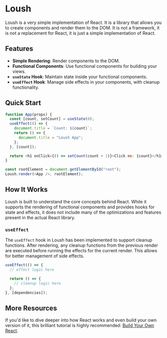 # Loush

Loush is a very simple implementation of React. It is a library that allows you to create components and render them to the DOM. It is not a framework, it is not a replacement for React, it is just a simple implementation of React.

## Features

- **Simple Rendering**: Render components to the DOM.
- **Functional Components**: Use functional components for building your views.
- **`useState` Hook**: Maintain state inside your functional components.
- **`useEffect` Hook**: Manage side effects in your components, with cleanup functionality.

## Quick Start

```javascript
function App(props) {
  const [count, setCount] = useState(0);
  useEffect(() => {
    document.title = `Count: ${count}`;
    return () => {
      document.title = "Loush App";
    };
  }, [count]);

  return <h1 onClick={() => setCount(count + 1)}>Click me: {count}</h1>;
}

const rootElement = document.getElementById("root");
Loush.render(<App />, rootElement);
```

## How It Works

Loush is built to understand the core concepts behind React. While it supports the rendering of functional components and provides hooks for state and effects, it does not include many of the optimizations and features present in the actual React library.

### `useEffect`

The `useEffect` hook in Loush has been implemented to support cleanup functions. After rendering, any cleanup functions from the previous render are executed before running the effects for the current render. This allows for better management of side effects.

```javascript
useEffect(() => {
  // effect logic here

  return () => {
    // cleanup logic here
  };
}, [dependencies]);
```

## More Resources

If you'd like to dive deeper into how React works and even build your own version of it, this brilliant tutorial is highly recommended: [Build Your Own React](https://pomb.us/build-your-own-react/).
